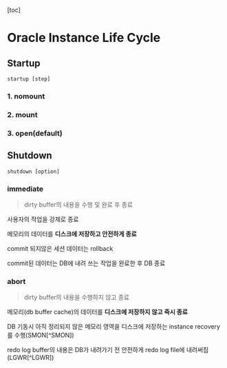 [toc]

# Oracle Instance Life Cycle

## Startup

`startup [step]`

### 1. nomount

### 2. mount

### 3. open(default)

## Shutdown

`shutdown [option]`

### immediate

> dirty buffer의 내용을 수행 및 완료 후 종료

사용자의 작업을 강제로 종료

메모리의 데이터를 **디스크에 저장하고 안전하게 종료**

commit 되지않은 세션 데이터는 rollback

commit된 데이터는 DB에 내려 쓰는 작업을 완료한 후 DB 종료

### abort

> dirty buffer의 내용을 수행하지 않고 종료

메모리(db buffer cache)의 데이터를 **디스크에 저장하지 않고 즉시 종료**

DB 기동시 아직 정리되지 않은 메모리 영역을 디스크에 저장하는 instance recovery를 수행(SMON[^SMON])

redo log buffer의 내용은 DB가 내려가기 전 안전하게 redo log file에 내려써짐(LGWR[^LGWR])



